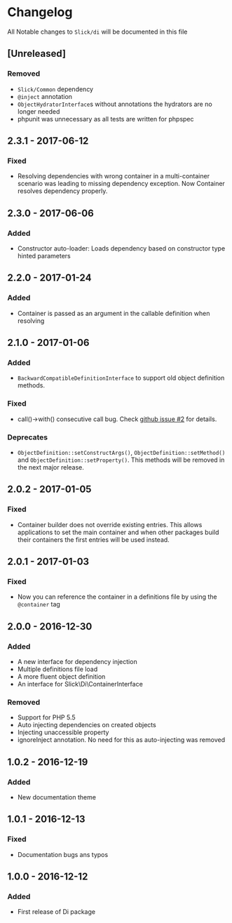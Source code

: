 # Changelog

All Notable changes to `Slick/di` will be documented in this file

## [Unreleased]

### Removed
- ``Slick/Common`` dependency
- ``@inject`` annotation
- ``ObjectHydratorInterface``s without annotations the hydrators are no longer needed
- phpunit was unnecessary as all tests are written for phpspec  

## 2.3.1 - 2017-06-12

### Fixed
- Resolving dependencies with wrong container in a multi-container scenario was leading to missing
  dependency exception. Now Container resolves dependency properly.

## 2.3.0 - 2017-06-06

### Added 
- Constructor auto-loader: Loads dependency based on constructor type hinted parameters 

## 2.2.0 - 2017-01-24

### Added
- Container is passed as an argument in the callable definition when resolving  

## 2.1.0 - 2017-01-06

### Added
- ``BackwardCompatibleDefinitionInterface`` to support old object definition methods.

### Fixed
- call()->with() consecutive call bug.
  Check [github issue #2](https://github.com/slickframework/di/issues/2) for details.
  
### Deprecates
- ``ObjectDefinition::setConstructArgs()``, ``ObjectDefinition::setMethod()`` and ``ObjectDefinition::setProperty()``.
  This methods will be removed in the next major release.

## 2.0.2 - 2017-01-05

### Fixed
- Container builder does not override existing entries. This allows
  applications to set the main container and when other packages build
  their containers the first entries will be used instead.

## 2.0.1 - 2017-01-03

### Fixed
- Now you can reference the container in a definitions file by using the
  ``@container`` tag

## 2.0.0 - 2016-12-30

### Added
- A new interface for dependency injection
- Multiple definitions file load
- A more fluent object definition
- An interface for Slick\\Di\\ContainerInterface

### Removed
- Support for PHP 5.5
- Auto injecting dependencies on created objects
- Injecting unaccessible property
- ignoreInject annotation. No need for this as auto-injecting was removed

## 1.0.2 - 2016-12-19

### Added
- New documentation theme

## 1.0.1 - 2016-12-13

### Fixed
- Documentation bugs ans typos

## 1.0.0 - 2016-12-12

### Added
- First release of Di package

